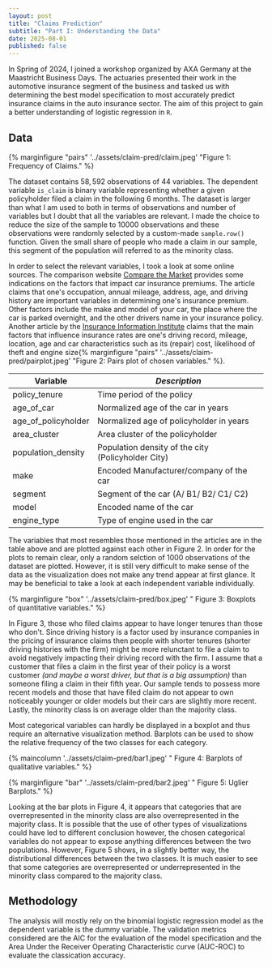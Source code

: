 ```yaml
---
layout: post
title: "Claims Prediction"
subtitle: "Part I: Understanding the Data"
date: 2025-08-01
published: false
---
```


In Spring of 2024, I joined a workshop organized by AXA Germany at the Maastricht Business Days. The actuaries presented their work in the automotive insurance segment of the business and tasked us with determining the best model specification to most accurately predict insurance claims in the auto insurance sector. The aim of this project to gain a better understanding of logistic regression in ```R```. 

## Data

{% marginfigure "pairs" '../assets/claim-pred/claim.jpeg' "Figure $1$: Frequency of Claims." %}

The dataset contains $58,592$ observations of $44$ variables. The dependent variable ```is_claim``` is binary variable representing whether a given policyholder filed a claim in the following $6$ months. The dataset is larger than what I am used to both in terms of observations and number of variables but I doubt that all the variables are relevant. I made the choice to reduce the size of the sample to $10000$ observations and these observations were randomly selected by a custom-made ```sample.row()``` function. Given the small share of people who made a claim in our sample, this segment of the population will referred to as the minority class.

In order to select the relevant variables, I took a look at some online sources. The comparison website [Compare the Market](https://www.comparethemarket.com/car-insurance/content/what-impacts-upon-your-car-insurance/) provides some indications on the factors that impact car insurance premiums. The article claims that one's occupation, annual mileage, address, age, and driving history are important variables in determining one's insurance premium. Other factors include the make and model of your car, the place where the car is parked overnight, and the other drivers name in your insurance policy. Another article by the [Insurance Information Institute](https://www.iii.org/article/what-determines-price-my-auto-insurance-policy) claims that the main factors that influence insurance rates are one's driving record, mileage, location, age and car characteristics such as its (repair) cost, likelihood of theft and engine size{% marginfigure "pairs" '../assets/claim-pred/pairplot.jpeg' "Figure $2$: Pairs plot of chosen variables." %}.

| **Variable**  | *Description* |
| ------------- | ------------------------------------- |
| policy_tenure | Time period of the policy |
| age_of_car | Normalized age of the car in years |
| age_of_policyholder | Normalized age of policyholder in years |
| area_cluster | Area cluster of the policyholder |
| population_density | Population density of the city (Policyholder City) |
| make | Encoded Manufacturer/company of the car |
| segment | Segment of the car (A/ B1/ B2/ C1/ C2) |
| model | Encoded name of the car |
| engine_type | Type of engine used in the car |

The variables that most resembles those mentioned in the articles are in the table above and are plotted against each other in Figure $2$. In order for the plots to remain clear, only a random selction of $1000$ observations of the dataset are plotted. However, it is still very difficult to make sense of the data as the visualization does not make any trend appear at first glance. It may be beneficial to take a look at each independent variable individually.

{% marginfigure "box" '../assets/claim-pred/box.jpeg' " Figure $3$: Boxplots of quantitative variables." %}

In Figure $3$, those who filed claims appear to have longer tenures than those who don't. Since driving history is a factor used by insurance companies in the pricing of insurance claims then people with shorter tenures (shorter driving histories with the firm) might be more relunctant to file a claim to avoid negatively impacting their driving record with the firm. I assume that a customer that files a claim in the first year of their policy is a worst customer *(and maybe a worst driver, but that is a big assumption)* than someone filing a claim in their fifth year. Our sample tends to possess more recent models and those that have filed claim do not appear to own noticeably younger or older models but their cars are slightly more recent. Lastly, the minority class is on average older than the majority class.

Most categorical variables can hardly be displayed in a boxplot and thus require an alternative visualization method. Barplots can be used to show the relative frequency of the two classes for each category.

{% maincolumn '../assets/claim-pred/bar1.jpeg' " Figure $4$: Barplots of qualitative variables." %}

{% marginfigure "bar" '../assets/claim-pred/bar2.jpeg' " Figure $5$: Uglier Barplots." %}

Looking at the bar plots in Figure $4$, it appears that categories that are overrepresented in the minority class are also overrepresented in the majority class. It is possible that the use of other types of visualizations could have led to different conclusion however, the chosen categorical variables do not appear to expose anything differences between the two populations. However, Figure $5$ shows, in a slightly better way, the distributional differences between the two classes. It is much easier to see that some categories are overrepresented or underrepresented in the minority class compared to the majority class.

## Methodology

The analysis will mostly rely on the binomial logistic regression model as the dependent variable is the dummy variable. The validation metrics considered are the AIC for the evaluation of the model specification and the Area Under the Receiver Operating Characteristic curve (AUC-ROC) to evaluate the classication accuracy. 